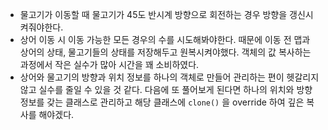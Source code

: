 - 물고기가 이동할 때 물고기가 45도 반시계 방향으로 회전하는 경우 방향을 갱신시켜줘야한다.
- 상어 이동 시 이동 가능한 모든 경우의 수를 시도해봐야한다. 때문에 이동 전 맵과 상어의 상태, 물고기들의 상태를 저장해두고 원복시켜야했다. 객체의 값 복사하는 과정에서 작은 실수가 많아 시간을 꽤 소비하였다.
- 상어와 물고기의 방향과 위치 정보를 하나의 객체로 만들어 관리하는 편이 헷갈리지 않고 실수를 줄일 수 있을 것 같다. 다음에 또 풀어보게 된다면 하나의 위치와 방향 정보를 갖는 클래스로 관리하고 해당 클래스에 `clone()` 을 override 하여 깊은 복사를 해야겠다.